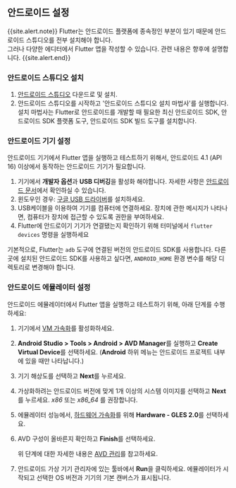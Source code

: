 ## 안드로이드 설정

{{site.alert.note}}
  Flutter는 안드로이드 플랫폼에 종속정인 부분이 있기 때문에 안드로이드 스튜디오를 전부 설치해야 합니다.  
  그러나 다양한 에디터에서 Flutter 앱을 작성할 수 있습니다. 관련 내용은 향후에 설명합니다.
{{site.alert.end}}

### 안드로이드 스튜디오 설치

 1. [안드로이드 스튜디오]({{site.android-dev}}/studio) 다운드로 및 설치.
 1. 안드로이드 스튜디오를 시작하고 '안드로이드 스튜디오 설치 마법사'를 실행합니다. 
    설치 마법사는 Flutter로 안드로이드를 개발할 때 필요한 최신 안드로이드 SDK, 안드로이드 SDK 플랫폼 도구, 안드로이드 SDK 빌드 도구를 설치합니다.  

### 안드로이드 기기 설정

안드로이드 기기에서 Flutter 앱을 실행하고 테스트하기 위해서, 안드로이드 4.1 (API 16) 이상에서 동작하는 안드로이드 기기가 필요합니다.

 1. 기기에서 **개발자 옵션**과 **USB 디버깅**을 활성화 해야합니다. 
    자세한 사항은 [안드로이드 문서]({{site.android-dev}}/studio/debug/dev-options)에서 확인하실 수 있습니다.
 1. 윈도우인 경우: [구글 USB 드라이버]({{site.android-dev}}/studio/run/win-usb)를 설치하세요.
 1. USB케이블을 이용하여 기기를 컴퓨터에 연결하세요. 
    장치에 관한 메시지가 나타나면, 컴퓨터가 장치에 접근할 수 있도록 권한을 부여하세요.
 1. Flutter에 안드로이기 기기가 연결됐는지 확인하기 위해 터미널에서 `flutter devices` 명령을 실행하세요

기본적으로, Flutter는 `adb` 도구에 연결된 버전의 안드로이드 SDK를 사용합니다.
다른 곳에 설치된 안드로이드 SDK를 사용하고 싶다면, `ANDROID_HOME` 환경 변수를 해당 디렉토리로 변경해야 합니다.

### 안드로이드 에뮬레이터 설정

안드로이드 에뮬레이터에서 Flutter 앱을 실행하고 테스트하기 위해, 아래 단계를 수행하세요:

 1. 기기에서 [VM 가속화]({{site.android-dev}}/studio/run/emulator-acceleration)를 활성화하세요.
 1. **Android Studio > Tools > Android > AVD Manager**를 실행하고
    **Create Virtual Device**를 선택하세요. 
    (**Android** 하위 메뉴는 안드로이드 프로젝트 내부에 있을 때만 나타납니다.)
 1. 기기 해상도를 선택하고 **Next**를 누르세요.
 1. 가상화하려는 안드로이드 버전에 맞게 1개 이상의 시스템 이미지를 선택하고 **Next**를 누르세요.
    _x86_ 또는 _x86\_64_ 를 권장합니다.
 1. 에뮬레이터 성능에서, [하드웨어 가속화]({{site.android-dev}}/studio/run/emulator-acceleration)를 위해
    **Hardware - GLES 2.0**를 선택하세요.
 1. AVD 구성이 올바른지 확인하고 **Finish**를 선택하세요.

    위 단계에 대한 자세한 내용은 [AVD 관리]({{site.android-dev}}/studio/run/managing-avds)를 참고하세요.
 1. 안드로이드 가상 기기 관리자에 있는 툴바에서 **Run**을 클릭하세요.
    에뮬레이터가 시작되고 선택한 OS 버전과 기기의 기본 캔버스가 표시됩니다.
